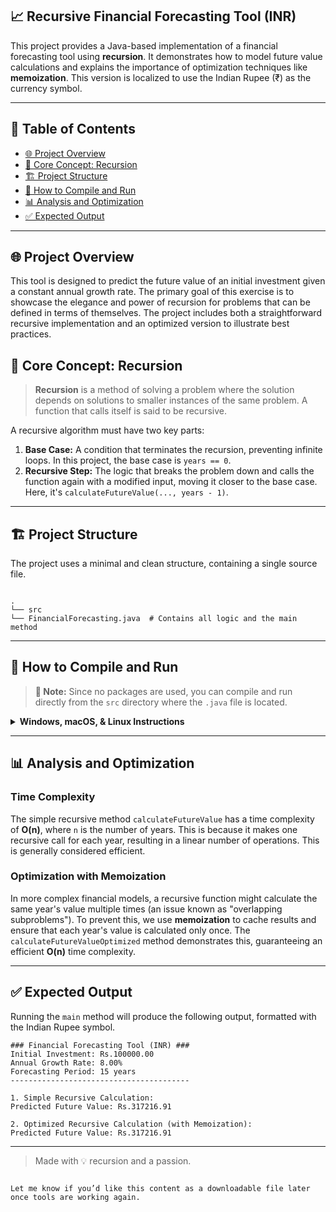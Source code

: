 
## 📈 Recursive Financial Forecasting Tool (INR)

This project provides a Java-based implementation of a financial forecasting tool using **recursion**. It demonstrates how to model future value calculations and explains the importance of optimization techniques like **memoization**. This version is localized to use the Indian Rupee (₹) as the currency symbol.

---

## 📂 Table of Contents

- [🌐 Project Overview](#-project-overview)
- [🧠 Core Concept: Recursion](#-core-concept-recursion)
- [🏗️ Project Structure](#️-project-structure)
- [🚀 How to Compile and Run](#-how-to-compile-and-run)
- [📊 Analysis and Optimization](#-analysis-and-optimization)
- [✅ Expected Output](#-expected-output)

---

## 🌐 Project Overview

This tool is designed to predict the future value of an initial investment given a constant annual growth rate. The primary goal of this exercise is to showcase the elegance and power of recursion for problems that can be defined in terms of themselves. The project includes both a straightforward recursive implementation and an optimized version to illustrate best practices.

## 🧠 Core Concept: Recursion

> **Recursion** is a method of solving a problem where the solution depends on solutions to smaller instances of the same problem. A function that calls itself is said to be recursive.

A recursive algorithm must have two key parts:
1. **Base Case:** A condition that terminates the recursion, preventing infinite loops. In this project, the base case is `years == 0`.
2. **Recursive Step:** The logic that breaks the problem down and calls the function again with a modified input, moving it closer to the base case. Here, it's `calculateFutureValue(..., years - 1)`.

---

## 🏗️ Project Structure

The project uses a minimal and clean structure, containing a single source file.

```

.
└── src
└── FinancialForecasting.java  # Contains all logic and the main method

````

---

## 🚀 How to Compile and Run

> **📌 Note:** Since no packages are used, you can compile and run directly from the `src` directory where the `.java` file is located.

<details>
<summary><strong>Windows, macOS, & Linux Instructions</strong></summary>

1. **Open your terminal** and navigate to this project's `src` directory.

```bash
cd /path/to/your/project/RecursiveFinancialForecasting/src
````

2. **Compile the `.java` source file.** This creates the `FinancialForecasting.class` file.

```bash
javac FinancialForecasting.java
```

3. **Run the application.** Use the `java` command followed by the class name.

```bash
java FinancialForecasting
```

</details>

---

## 📊 Analysis and Optimization

### Time Complexity

The simple recursive method `calculateFutureValue` has a time complexity of **O(n)**, where `n` is the number of years. This is because it makes one recursive call for each year, resulting in a linear number of operations. This is generally considered efficient.

### Optimization with Memoization

In more complex financial models, a recursive function might calculate the same year's value multiple times (an issue known as "overlapping subproblems"). To prevent this, we use **memoization** to cache results and ensure that each year's value is calculated only once. The `calculateFutureValueOptimized` method demonstrates this, guaranteeing an efficient **O(n)** time complexity.

---

## ✅ Expected Output

Running the `main` method will produce the following output, formatted with the Indian Rupee symbol.

```plaintext
### Financial Forecasting Tool (INR) ###
Initial Investment: Rs.100000.00
Annual Growth Rate: 8.00%
Forecasting Period: 15 years
----------------------------------------

1. Simple Recursive Calculation:
Predicted Future Value: Rs.317216.91

2. Optimized Recursive Calculation (with Memoization):
Predicted Future Value: Rs.317216.91
```

---

> Made with 💡 recursion and a passion.

```

Let me know if you’d like this content as a downloadable file later once tools are working again.
```

